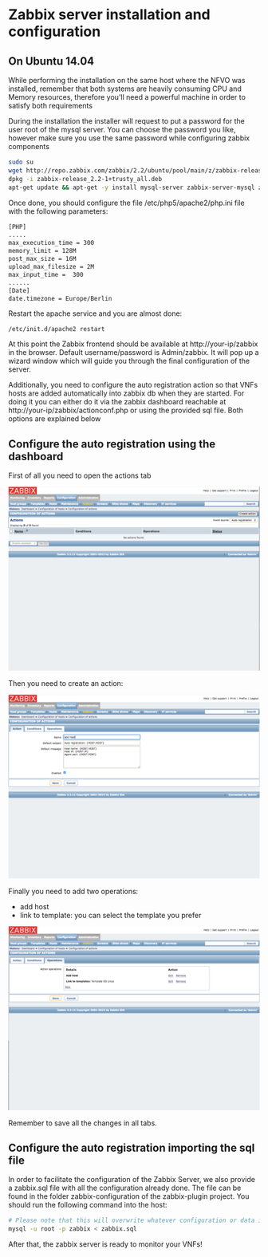 # Zabbix server installation and configuration

## On Ubuntu 14.04 

While performing the installation on the same host where the NFVO was installed, remember that both systems are heavily consuming CPU and Memory resources, therefore you'll need a powerful machine in order to satisfy both requirements

During the installation the installer will request to put a password for the user root of the mysql server. You can choose the password you like, however make sure you use the same password while configuring zabbix components
```sh
sudo su
wget http://repo.zabbix.com/zabbix/2.2/ubuntu/pool/main/z/zabbix-release/zabbix-release_2.2-1+trusty_all.deb
dpkg -i zabbix-release_2.2-1+trusty_all.deb
apt-get update && apt-get -y install mysql-server zabbix-server-mysql zabbix-frontend-php
```

Once done, you should configure the file /etc/php5/apache2/php.ini file with the following parameters: 

```
[PHP]
.....
max_execution_time = 300
memory_limit = 128M
post_max_size = 16M
upload_max_filesize = 2M
max_input_time =  300
......
[Date]
date.timezone = Europe/Berlin
```


Restart the apache service and you are almost done:

```sh
/etc/init.d/apache2 restart
```

At this point the Zabbix frontend should be available at http://your-ip/zabbix in the browser. Default username/password is Admin/zabbix. It will pop up a wizard window which will guide you through the final configuration of the server. 

Additionally, you need to configure the auto registration action so that VNFs hosts are added automatically into zabbix db when they are started. For doing it you can either do it via the zabbix dashboard reachable at  http://your-ip/zabbix/actionconf.php or using the provided sql file. Both options are explained below

## Configure the auto registration using the dashboard

First of all you need to open the actions tab

![zabbix-create-action-1][zabbix-create-action-1]

Then you need to create an action:

![zabbix-create-action-2][zabbix-create-action-2]

Finally you need to add two operations:

* add host
* link to template: you can select the template you prefer

![zabbix-create-action-3][zabbix-create-action-3]

Remember to save all the changes in all tabs.

## Configure the auto registration importing the sql file
In order to facilitate the configuration of the Zabbix Server, we also provide a zabbix.sql file with all the configuration already done. The file can be found in the folder zabbix-configuration of the zabbix-plugin project.
You should run the following command into the host: 

```sh
# Please note that this will overwrite whatever configuration or data is stored into the existing zabbix db.
mysql -u root -p zabbix < zabbix.sql
```

After that, the zabbix server is ready to monitor your VNFs!


[zabbix-create-action-1]:images/zabbix-add-action-1.png
[zabbix-create-action-2]:images/zabbix-add-action-2.png
[zabbix-create-action-3]:images/zabbix-add-action-3.png


